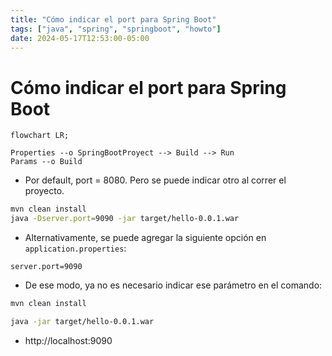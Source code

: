 ```yaml
---
title: "Cómo indicar el port para Spring Boot"
tags: ["java", "spring", "springboot", "howto"]
date: 2024-05-17T12:53:00-05:00
---
```


# Cómo indicar el port para Spring Boot

<TagsLinks />

```mermaid
flowchart LR;

Properties --o SpringBootProyect --> Build --> Run
Params --o Build

```

- Por default, port = 8080. Pero se puede indicar otro al correr el proyecto.

```sh
mvn clean install
java -Dserver.port=9090 -jar target/hello-0.0.1.war
```

- Alternativamente, se puede agregar la siguiente opción en `application.properties`:

```properties
server.port=9090
```

- De ese modo, ya no es necesario indicar ese parámetro en el comando:

```sh
mvn clean install

java -jar target/hello-0.0.1.war

```

- http://localhost:9090